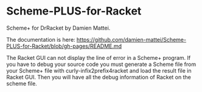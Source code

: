 # Scheme-PLUS-for-Racket
Scheme+ for DrRacket by Damien Mattei.

The documentation is here:
https://github.com/damien-mattei/Scheme-PLUS-for-Racket/blob/gh-pages/README.md


The Racket GUI can not display the line of error in a Scheme+ program.
If you have to debug your source code you must generate a Scheme file
from your Scheme+ file with curly-infix2prefix4racket and load the
result file in Racket GUI. Then you will have all the debug
information of Racket on the scheme file.



